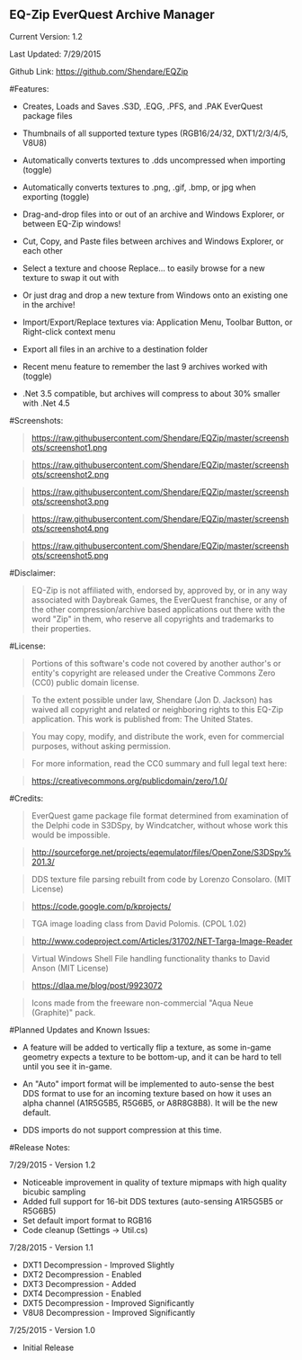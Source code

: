 EQ-Zip EverQuest Archive Manager
-----------

Current Version: 1.2

Last Updated: 7/29/2015

Github Link: https://github.com/Shendare/EQZip

#Features:

* Creates, Loads and Saves .S3D, .EQG, .PFS, and .PAK EverQuest package files

* Thumbnails of all supported texture types (RGB16/24/32, DXT1/2/3/4/5, V8U8)

* Automatically converts textures to .dds uncompressed when importing (toggle)

* Automatically converts textures to .png, .gif, .bmp, or jpg when exporting (toggle)

* Drag-and-drop files into or out of an archive and Windows Explorer, or between EQ-Zip windows!

* Cut, Copy, and Paste files between archives and Windows Explorer, or each other

* Select a texture and choose Replace... to easily browse for a new texture to swap it out with

* Or just drag and drop a new texture from Windows onto an existing one in the archive!

* Import/Export/Replace textures via: Application Menu, Toolbar Button, or Right-click context menu

* Export all files in an archive to a destination folder

* Recent menu feature to remember the last 9 archives worked with (toggle)

* .Net 3.5 compatible, but archives will compress to about 30% smaller with .Net 4.5

#Screenshots:

>https://raw.githubusercontent.com/Shendare/EQZip/master/screenshots/screenshot1.png

>https://raw.githubusercontent.com/Shendare/EQZip/master/screenshots/screenshot2.png

>https://raw.githubusercontent.com/Shendare/EQZip/master/screenshots/screenshot3.png

>https://raw.githubusercontent.com/Shendare/EQZip/master/screenshots/screenshot4.png

>https://raw.githubusercontent.com/Shendare/EQZip/master/screenshots/screenshot5.png

#Disclaimer:

>EQ-Zip is not affiliated with, endorsed by, approved by, or in any way associated with Daybreak Games, the EverQuest franchise, or any of the other compression/archive based applications out there with the word "Zip" in them, who reserve all copyrights and trademarks to their properties.

#License:

>Portions of this software's code not covered by another author's or entity's copyright are released under the Creative Commons Zero (CC0) public domain license.

>To the extent possible under law, Shendare (Jon D. Jackson) has waived all copyright and related or neighboring rights to this EQ-Zip application. This work is published from: The United States.

>You may copy, modify, and distribute the work, even for commercial purposes, without asking permission.

>For more information, read the CC0 summary and full legal text here:

>https://creativecommons.org/publicdomain/zero/1.0/

#Credits:

>EverQuest game package file format determined from examination of the Delphi code in S3DSpy, by Windcatcher, without whose work this would be impossible.

>http://sourceforge.net/projects/eqemulator/files/OpenZone/S3DSpy%201.3/

>DDS texture file parsing rebuilt from code by Lorenzo Consolaro. (MIT License)

>https://code.google.com/p/kprojects/

>TGA image loading class from David Polomis. (CPOL 1.02)

>http://www.codeproject.com/Articles/31702/NET-Targa-Image-Reader

>Virtual Windows Shell File handling functionality thanks to David Anson (MIT License)

>https://dlaa.me/blog/post/9923072

>Icons made from the freeware non-commercial "Aqua Neue (Graphite)" pack.

#Planned Updates and Known Issues:

* A feature will be added to vertically flip a texture, as some in-game geometry expects a texture to be bottom-up, and it can be hard to tell until you see it in-game.

* An "Auto" import format will be implemented to auto-sense the best DDS format to use for an incoming texture based on how it uses an alpha channel (A1R5G5B5, R5G6B5, or A8R8G8B8). It will be the new default.

* DDS imports do not support compression at this time.

#Release Notes:

7/29/2015 - Version 1.2

* Noticeable improvement in quality of texture mipmaps with high quality bicubic sampling
* Added full support for 16-bit DDS textures (auto-sensing A1R5G5B5 or R5G6B5)
* Set default import format to RGB16
* Code cleanup (Settings -> Util.cs)

7/28/2015 - Version 1.1

* DXT1 Decompression - Improved Slightly
* DXT2 Decompression - Enabled
* DXT3 Decompression - Added
* DXT4 Decompression - Enabled
* DXT5 Decompression - Improved Significantly
* V8U8 Decompression - Improved Significantly

7/25/2015 - Version 1.0

* Initial Release
